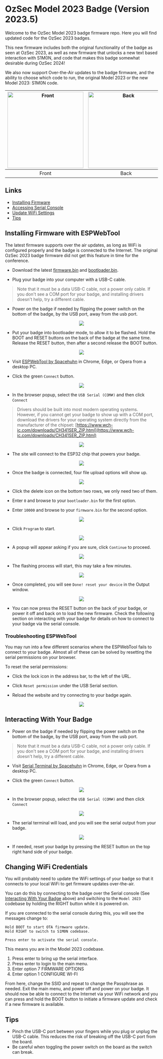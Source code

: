 # OzSec Model 2023 Badge (Version 2023.5)

Welcome to the OzSec Model 2023 badge firmware repo. Here you will find updated code for the OzSec 2023 badges.

This new firmware includes both the original functionality of the badge as seen at OzSec 2023, as well as new
firmware that unlocks a new text based interaction with S1M0N, and code that makes this badge somewhat desirable during OzSec 2024!

We also now support Over-the-Air updates to the badge firmware, and the ability to choose which code to run, the original
Model 2023 or the new Model 2023: S1M0N code.


| <img src="images/front.jpg" alt="Front" width="250"> | <img src="images/back.jpg" alt="Back" width="250"> |
|:--:|:--:|
| Front | Back |

## Links
- [Installing Firmware](#installing-firmware-with-espwebtool)
- [Accessing Serial Console](#interacting-with-your-badge)
- [Update WiFi Settings](#changing-wifi-credentials)
- [Tips](#tips)

## Installing Firmware with ESPWebTool

The latest firmware supports over the air updates, as long as WiFi is configured properly and the badge is connected to the Internet.
The original OzSec 2023 badge firmware did not get this feature in time for the conference.

- Download the latest [firmware.bin](firmware/firmware.bin) and [bootloader.bin](firmware/bootloader.bin).

- Plug your badge into your computer with a USB-C cable.
> Note that it must be a data USB-C cable, not a power only cable. If you don't see a COM port for your badge, and installing drivers doesn't help, try a different cable.

- Power on the badge if needed by flipping the power switch on the bottom of the badge, by the USB port, away from the usb port.
<p align=center>
<img src="images/power.jpg">
</p>

- Put your badge into bootloader mode, to allow it to be flashed. Hold the BOOT and RESET buttons on the back of the badge at the same time. Release the RESET button, then after a second release the BOOT button. 
<p align=center>
<img src="images/buttons.jpg">
</p>


- Visit [ESPWebTool by Spacehuhn](https://esp.huhn.me/) in Chrome, Edge, or Opera from a desktop PC.

- Click the green `Connect` button.
<p align=center>
<img src="images/espwebtool-1.png">
</p>

- In the browser popup, select the `USB Serial (COM#)` and then click `Connect`
> Drivers should be built into most modern operating systems. However, if you cannot get your badge to show up with a COM port, download the drivers for your operating system directly from the manufacturer of the chipset: [https://www.wch-ic.com/downloads/CH341SER_ZIP.html](https://www.wch-ic.com/downloads/CH341SER_ZIP.html)
<p align=center>
<img src="images/espwebtool-2.png">
</p>

- The site will connect to the ESP32 chip that powers your badge.
<p align=center>
<img src="images/espwebtool-3.png">
</p>

- Once the badge is connected, four file upload options will show up. 
<p align=center>
<img src="images/espwebtool-4.png">
</p>

- Click the delete icon on the bottom two rows, we only need two of them.

- Enter `0` and browse to your `bootloader.bin` for the first option.

- Enter `10000` and browse to your `firmware.bin` for the second option.
<p align=center>
<img src="images/espwebtool-5.png">
</p>

- Click `Program` to start.
<p align=center>
<img src="images/espwebtool-6.png">
</p>

- A popup will appear asking if you are sure, click `Continue` to proceed.
<p align=center>
<img src="images/espwebtool-7.png">
</p>

- The flashing process will start, this may take a few minutes.
<p align=center>
<img src="images/espwebtool-8.png">
</p>

- Once completed, you will see `Done! reset your device` in the Output window. 
<p align=center>
<img src="images/espwebtool-9.png">
</p>

- You can now press the RESET button on the back of your badge, or power it off and back on to load the new firmware. Check the following section on interacting with your badge for details on how to connect to your badge via the serial console.

### Troubleshooting ESPWebTool

You may run into a few different scenarios where the ESPWebTool fails to connect to your badge. Almost all of these can be solved by resetting the serial permissions on your browser. 

To reset the serial permissions:

- Click the lock icon in the address bar, to the left of the URL.

- Click `Reset permission` under the USB Serial section.

- Reload the website and try connecting to your badge again.
<p align=center>
<img src="images/espwebtool-reset.png">
</p>


## Interacting With Your Badge

- Power on the badge if needed by flipping the power switch on the bottom of the badge, by the USB port, away from the usb port.
> Note that it must be a data USB-C cable, not a power only cable. If you don't see a COM port for your badge, and installing drivers doesn't help, try a different cable.

- Visit [Serial Terminal by Spacehuhn](https://serial.huhn.me/) in Chrome, Edge, or Opera from a desktop PC.

- Click the green `Connect` button.
<p align=center>
<img src="images/serial-1.png">
</p>

- In the browser popup, select the `USB Serial (COM#)` and then click `Connect`
<p align=center>
<img src="images/serial-2.png">
</p>

- The serial terminal will load, and you will see the serial output from your badge. 
<p align=center>
<img src="images/serial-3.png">
</p>

- If needed, reset your badge by pressing the RESET button on the top right hand side of your badge.

## Changing WiFi Credentials

You will probably need to update the WiFi settings of your badge so that it connects to your local WiFi to get firmware updates over-the-air. 

You can do this by connecting to the badge over the Serial console (See [Interacting With Your Badge](#interacting-with-your-badge) above) and switching to the `Model 2023` codebase by holding the RIGHT button while it is powered on.

If you are connected to the serial console during this, you will see the messages change to:
```
Hold BOOT to start OTA firmware update.
Hold RIGHT to switch to S1M0N codebase.

Press enter to activate the serial console.
```

This means you are in the Model 2023 codebase.

1. Press enter to bring up the serial interface. 
2. Press enter to login to the main menu.
3. Enter option 7 FIRMWARE OPTIONS
4. Enter option 1 CONFIGURE WI-FI

From here, change the SSID and repeat to change the Passphrase as needed. Exit the main menu, and power off and power on your badge. It should now be able to connect to the Internet via your WiFi network and you can press and hold the BOOT button to initiate a firmware update and check if a new firmware is available.


## Tips
- Pinch the USB-C port between your fingers while you plug or unplug the USB-C cable. This reduces the risk of breaking off the USB-C port from the board.
- Be careful when toggling the power switch on the board as the switch can break.
